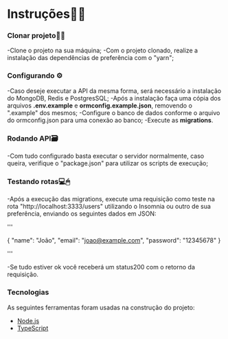 # Instruções👨‍🏫


### Clonar projeto👨‍💻

-Clone o projeto na sua máquina; 
-Com o projeto clonado, realize a instalação das dependências de preferência com o "yarn";

### Configurando ⚙

-Caso deseje executar a API da mesma forma, será necessário a instalação do MongoDB, Redis e PostgresSQL;
-Após a instalação faça uma cópia dos arquivos <b>.env.example</b> e <b>ormconfig.example.json</b>, removendo o ".example" dos mesmos;
-Configure o banco de dados conforme o arquivo do ormconfig.json para uma conexão ao banco;
-Execute as <b>migrations</b>.

### Rodando API🗃

-Com tudo configurado basta executar o servidor normalmente, caso queira, verifique o "package.json" para utilizar os scripts de execução;

### Testando rotas💻🖱

-Após a execução das migrations, execute uma requisição como teste na rota "http://localhost:3333/users" utilizando o Insomnia ou outro de sua preferência, enviando os seguintes dados em JSON:

'''

{
	"name": "João",
	"email": "joao@example.com",
	"password": "12345678"
} 

'''

-Se tudo estiver ok você receberá um status200 com o retorno da requisição.

### Tecnologias

As seguintes ferramentas foram usadas na construção do projeto:

- [Node.js](https://nodejs.org/en/)
- [TypeScript](https://www.typescriptlang.org/)



